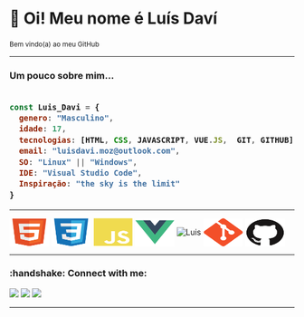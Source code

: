 
<h1 >👋 Oi! Meu nome é Luís Daví</h1>

<small>Bem vindo(a) ao meu GitHub</small>

---

<h3>
  
  Um pouco sobre mim...
```js

const Luis_Davi = {
  genero: "Masculino",
  idade: 17,
  tecnologias: [HTML, CSS, JAVASCRIPT, VUE.JS,  GIT, GITHUB],
  email: "luisdavi.moz@outlook.com",
  SO: "Linux" || "Windows",
  IDE: "Visual Studio Code",
  Inspiração: "the sky is the limit"
}

```
</h3>

---

<p >                
  <img align="center" alt="Luis" height="50" width="70" src="https://raw.githubusercontent.com/devicons/devicon/master/icons/html5/html5-original.svg">
  <img align="center" alt="Luis" height="50" width="70" src="https://raw.githubusercontent.com/devicons/devicon/master/icons/css3/css3-original.svg">
  <img align="center" alt="Luis" height="50" width="70" src="https://raw.githubusercontent.com/devicons/devicon/master/icons/javascript/javascript-plain.svg">
  <img align="center" alt="Luis" height="50" width="70" src="https://raw.githubusercontent.com/devicons/devicon/master/icons/vuejs/vuejs-original.svg">  
  <img align="center" alt="Luis" height="50" width="60" src="https://github.com/Luis-Davi2504/clone-clubhouse/blob/main/src/assets/tailwindcss.png">
  <img align="center" alt="Luis" height="50" width="70" src="https://raw.githubusercontent.com/devicons/devicon/master/icons/git/git-original.svg">
  <img align="center" alt="Luis" height="50" width="70" src="https://raw.githubusercontent.com/devicons/devicon/master/icons/github/github-original.svg">  
  
</p> 

---
                                                                                                   
<h3 >:handshake: Connect with me:</h3>
                  
<p >
  <a href="https://www.linkedin.com/in/lu%C3%ADs-dav%C3%AD-rebou%C3%A7as-0778b421a/"><img src="https://img.shields.io/badge/LinkedIn-0077B5?style=for-the-badge&logo=linkedin&logoColor=white"></img></a>     
  <a href="https://www.instagram.com/luis.davi2504/"><img src="https://img.shields.io/badge/Instagram-E4405F?style=for-the-badge&logo=instagram&logoColor=white"></img></a>        
  <a href="mailto:luisdavi.moz@outlook.com"><img src="https://img.shields.io/badge/_Outlook-0078D4?style=for-the-badge&logo=microsoft-outlook&logoColor=white"></img></a>
</p>                                                                                                             

---
